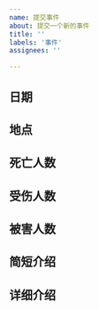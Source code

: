 ```yaml
---
name: 提交事件
about: 提交一个新的事件
title: ''
labels: '事件'
assignees: ''

---
```


<!-- 格式：YYYY-MM-DD，必须 -->
## 日期


<!-- 格式：XX省XX市，必须 -->
## 地点


<!-- 格式：整数，如果没有请删除 -->
## 死亡人数


<!-- 格式：整数，如果没有请删除 -->
## 受伤人数


<!-- 格式：整数，比如遭到殴打、性侵等，请写在这里。如果死亡，请写在死亡人数里。如果没有请删除 -->
## 被害人数


<!-- 一句话简短介绍，推荐包括：地点、人物、主要事件 -->
## 简短介绍


<!-- 详细介绍，可以贴图片、链接等。为了防止链接失效，推荐使用各大网页保存服务 -->
## 详细介绍
